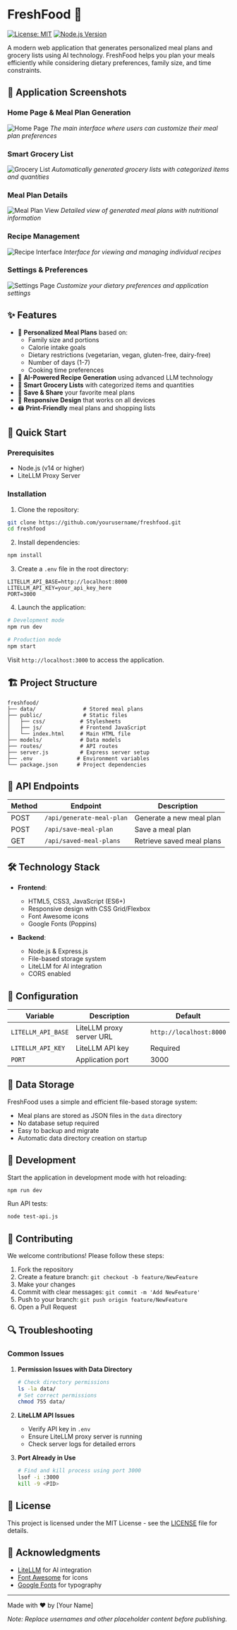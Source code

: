 # FreshFood 🥗

[![License: MIT](https://img.shields.io/badge/License-MIT-yellow.svg)](https://opensource.org/licenses/MIT)
[![Node.js Version](https://img.shields.io/badge/node-%3E%3D14.0.0-brightgreen.svg)](https://nodejs.org/)

A modern web application that generates personalized meal plans and grocery lists using AI technology. FreshFood helps you plan your meals efficiently while considering dietary preferences, family size, and time constraints.

## 📸 Application Screenshots

### Home Page & Meal Plan Generation
![Home Page](screenshots/1.png)
*The main interface where users can customize their meal plan preferences*

### Smart Grocery List
![Grocery List](screenshots/2.png)
*Automatically generated grocery lists with categorized items and quantities*

### Meal Plan Details
![Meal Plan View](screenshots/3.png)
*Detailed view of generated meal plans with nutritional information*

### Recipe Management
![Recipe Interface](screenshots/4.png)
*Interface for viewing and managing individual recipes*

### Settings & Preferences
![Settings Page](screenshots/5.png)
*Customize your dietary preferences and application settings*

## ✨ Features

- 🎯 **Personalized Meal Plans** based on:
  - Family size and portions
  - Calorie intake goals
  - Dietary restrictions (vegetarian, vegan, gluten-free, dairy-free)
  - Number of days (1-7)
  - Cooking time preferences
- 🤖 **AI-Powered Recipe Generation** using advanced LLM technology
- 🛒 **Smart Grocery Lists** with categorized items and quantities
- 💾 **Save & Share** your favorite meal plans
- 📱 **Responsive Design** that works on all devices
- 🖨️ **Print-Friendly** meal plans and shopping lists

## 🚀 Quick Start

### Prerequisites

- Node.js (v14 or higher)
- LiteLLM Proxy Server

### Installation

1. Clone the repository:
```bash
git clone https://github.com/yourusername/freshfood.git
cd freshfood
```

2. Install dependencies:
```bash
npm install
```

3. Create a `.env` file in the root directory:
```env
LITELLM_API_BASE=http://localhost:8000
LITELLM_API_KEY=your_api_key_here
PORT=3000
```

4. Launch the application:
```bash
# Development mode
npm run dev

# Production mode
npm start
```

Visit `http://localhost:3000` to access the application.

## 🏗️ Project Structure

```
freshfood/
├── data/               # Stored meal plans
├── public/             # Static files
│   ├── css/           # Stylesheets
│   ├── js/            # Frontend JavaScript
│   └── index.html     # Main HTML file
├── models/            # Data models
├── routes/            # API routes
├── server.js          # Express server setup
├── .env              # Environment variables
└── package.json      # Project dependencies
```

## 🔌 API Endpoints

| Method | Endpoint | Description |
|--------|----------|-------------|
| POST | `/api/generate-meal-plan` | Generate a new meal plan |
| POST | `/api/save-meal-plan` | Save a meal plan |
| GET | `/api/saved-meal-plans` | Retrieve saved meal plans |

## 🛠️ Technology Stack

- **Frontend**:
  - HTML5, CSS3, JavaScript (ES6+)
  - Responsive design with CSS Grid/Flexbox
  - Font Awesome icons
  - Google Fonts (Poppins)

- **Backend**:
  - Node.js & Express.js
  - File-based storage system
  - LiteLLM for AI integration
  - CORS enabled

## 🔧 Configuration

| Variable | Description | Default |
|----------|-------------|---------|
| `LITELLM_API_BASE` | LiteLLM proxy server URL | `http://localhost:8000` |
| `LITELLM_API_KEY` | LiteLLM API key | Required |
| `PORT` | Application port | 3000 |

## 💾 Data Storage

FreshFood uses a simple and efficient file-based storage system:
- Meal plans are stored as JSON files in the `data` directory
- No database setup required
- Easy to backup and migrate
- Automatic data directory creation on startup

## 🧪 Development

Start the application in development mode with hot reloading:
```bash
npm run dev
```

Run API tests:
```bash
node test-api.js
```

## 🤝 Contributing

We welcome contributions! Please follow these steps:

1. Fork the repository
2. Create a feature branch: `git checkout -b feature/NewFeature`
3. Make your changes
4. Commit with clear messages: `git commit -m 'Add NewFeature'`
5. Push to your branch: `git push origin feature/NewFeature`
6. Open a Pull Request

## 🔍 Troubleshooting

### Common Issues

1. **Permission Issues with Data Directory**
   ```bash
   # Check directory permissions
   ls -la data/
   # Set correct permissions
   chmod 755 data/
   ```

2. **LiteLLM API Issues**
   - Verify API key in `.env`
   - Ensure LiteLLM proxy server is running
   - Check server logs for detailed errors

3. **Port Already in Use**
   ```bash
   # Find and kill process using port 3000
   lsof -i :3000
   kill -9 <PID>
   ```

## 📝 License

This project is licensed under the MIT License - see the [LICENSE](LICENSE) file for details.

## 🙏 Acknowledgments

- [LiteLLM](https://github.com/BerriAI/litellm) for AI integration
- [Font Awesome](https://fontawesome.com) for icons
- [Google Fonts](https://fonts.google.com) for typography

---

Made with ❤️ by [Your Name]

*Note: Replace usernames and other placeholder content before publishing.*
